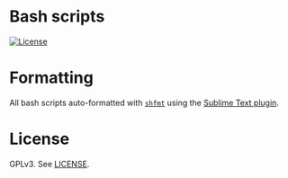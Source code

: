 # Bash scripts

[![License](https://img.shields.io/npm/l/mjml-bullet-list?color=brightgreen&style=flat-square)](https://github.com/premail/mjml-bullet-list/blob/main/LICENSE)

# Formatting

All bash scripts auto-formatted with [`shfmt`](https://github.com/mvdan/sh) using the [Sublime Text plugin](https://github.com/soifou/sublime-shfmt).

# License

GPLv3. See [LICENSE](LICENSE).
